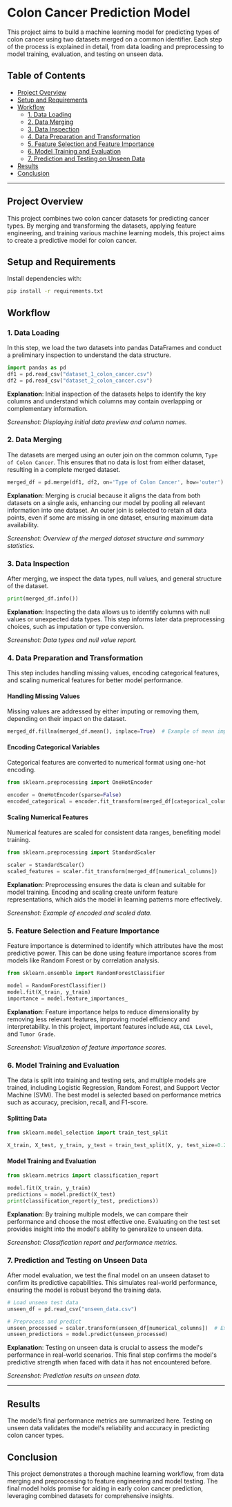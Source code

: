 # Colon Cancer Prediction Model

This project aims to build a machine learning model for predicting types of colon cancer using two datasets merged on a common identifier. Each step of the process is explained in detail, from data loading and preprocessing to model training, evaluation, and testing on unseen data.

## Table of Contents
- [Project Overview](#project-overview)
- [Setup and Requirements](#setup-and-requirements)
- [Workflow](#workflow)
  - [1. Data Loading](#1-data-loading)
  - [2. Data Merging](#2-data-merging)
  - [3. Data Inspection](#3-data-inspection)
  - [4. Data Preparation and Transformation](#4-data-preparation-and-transformation)
  - [5. Feature Selection and Feature Importance](#5-feature-selection-and-feature-importance)
  - [6. Model Training and Evaluation](#6-model-training-and-evaluation)
  - [7. Prediction and Testing on Unseen Data](#7-prediction-and-testing-on-unseen-data)
- [Results](#results)
- [Conclusion](#conclusion)

---

## Project Overview

This project combines two colon cancer datasets for predicting cancer types. By merging and transforming the datasets, applying feature engineering, and training various machine learning models, this project aims to create a predictive model for colon cancer.

## Setup and Requirements

Install dependencies with:
```bash
pip install -r requirements.txt
```

## Workflow

### 1. Data Loading

In this step, we load the two datasets into pandas DataFrames and conduct a preliminary inspection to understand the data structure.

```python
import pandas as pd
df1 = pd.read_csv("dataset_1_colon_cancer.csv")
df2 = pd.read_csv("dataset_2_colon_cancer.csv")
```

**Explanation**: Initial inspection of the datasets helps to identify the key columns and understand which columns may contain overlapping or complementary information.

*Screenshot: Displaying initial data preview and column names.*

### 2. Data Merging

The datasets are merged using an outer join on the common column, `Type of Colon Cancer`. This ensures that no data is lost from either dataset, resulting in a complete merged dataset.

```python
merged_df = pd.merge(df1, df2, on='Type of Colon Cancer', how='outer')
```

**Explanation**: Merging is crucial because it aligns the data from both datasets on a single axis, enhancing our model by pooling all relevant information into one dataset. An outer join is selected to retain all data points, even if some are missing in one dataset, ensuring maximum data availability.

*Screenshot: Overview of the merged dataset structure and summary statistics.*

### 3. Data Inspection

After merging, we inspect the data types, null values, and general structure of the dataset.

```python
print(merged_df.info())
```

**Explanation**: Inspecting the data allows us to identify columns with null values or unexpected data types. This step informs later data preprocessing choices, such as imputation or type conversion.

*Screenshot: Data types and null value report.*

### 4. Data Preparation and Transformation

This step includes handling missing values, encoding categorical features, and scaling numerical features for better model performance.

#### Handling Missing Values
Missing values are addressed by either imputing or removing them, depending on their impact on the dataset.

```python
merged_df.fillna(merged_df.mean(), inplace=True)  # Example of mean imputation for numerical data
```

#### Encoding Categorical Variables
Categorical features are converted to numerical format using one-hot encoding.

```python
from sklearn.preprocessing import OneHotEncoder

encoder = OneHotEncoder(sparse=False)
encoded_categorical = encoder.fit_transform(merged_df[categorical_columns])
```

#### Scaling Numerical Features
Numerical features are scaled for consistent data ranges, benefiting model training.

```python
from sklearn.preprocessing import StandardScaler

scaler = StandardScaler()
scaled_features = scaler.fit_transform(merged_df[numerical_columns])
```

**Explanation**: Preprocessing ensures the data is clean and suitable for model training. Encoding and scaling create uniform feature representations, which aids the model in learning patterns more effectively.

*Screenshot: Example of encoded and scaled data.*

### 5. Feature Selection and Feature Importance

Feature importance is determined to identify which attributes have the most predictive power. This can be done using feature importance scores from models like Random Forest or by correlation analysis.

```python
from sklearn.ensemble import RandomForestClassifier

model = RandomForestClassifier()
model.fit(X_train, y_train)
importance = model.feature_importances_
```

**Explanation**: Feature importance helps to reduce dimensionality by removing less relevant features, improving model efficiency and interpretability. In this project, important features include `AGE`, `CEA Level`, and `Tumor Grade`.

*Screenshot: Visualization of feature importance scores.*

### 6. Model Training and Evaluation

The data is split into training and testing sets, and multiple models are trained, including Logistic Regression, Random Forest, and Support Vector Machine (SVM). The best model is selected based on performance metrics such as accuracy, precision, recall, and F1-score.

#### Splitting Data
```python
from sklearn.model_selection import train_test_split

X_train, X_test, y_train, y_test = train_test_split(X, y, test_size=0.2, random_state=42)
```

#### Model Training and Evaluation
```python
from sklearn.metrics import classification_report

model.fit(X_train, y_train)
predictions = model.predict(X_test)
print(classification_report(y_test, predictions))
```

**Explanation**: By training multiple models, we can compare their performance and choose the most effective one. Evaluating on the test set provides insight into the model's ability to generalize to unseen data.

*Screenshot: Classification report and performance metrics.*

### 7. Prediction and Testing on Unseen Data

After model evaluation, we test the final model on an unseen dataset to confirm its predictive capabilities. This simulates real-world performance, ensuring the model is robust beyond the training data.

```python
# Load unseen test data
unseen_df = pd.read_csv("unseen_data.csv")

# Preprocess and predict
unseen_processed = scaler.transform(unseen_df[numerical_columns])  # Example transformation
unseen_predictions = model.predict(unseen_processed)
```

**Explanation**: Testing on unseen data is crucial to assess the model's performance in real-world scenarios. This final step confirms the model's predictive strength when faced with data it has not encountered before.

*Screenshot: Prediction results on unseen data.*

---

## Results

The model’s final performance metrics are summarized here. Testing on unseen data validates the model's reliability and accuracy in predicting colon cancer types.

## Conclusion

This project demonstrates a thorough machine learning workflow, from data merging and preprocessing to feature engineering and model testing. The final model holds promise for aiding in early colon cancer prediction, leveraging combined datasets for comprehensive insights.
